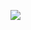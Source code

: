 <img src="https://cdn.discordapp.com/attachments/773919982618148885/1216159799302160544/image.png?ex=65ff6013&is=65eceb13&hm=e80ebcffe17b7d6850fa2a2b753c54c161d1dc753ea56d39c419a13cf28c37ba&"></img>

